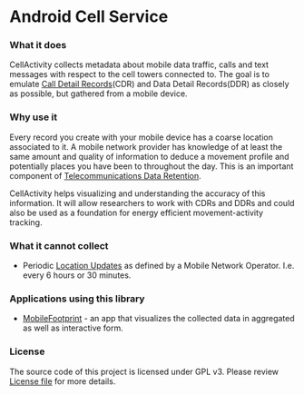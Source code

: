 # Android Cell Service


### What it does
CellActivity collects metadata about mobile data traffic, calls and text messages with respect to the cell towers connected to. The goal is to emulate [Call Detail Records](https://en.wikipedia.org/wiki/Call_detail_record)(CDR) and Data Detail Records(DDR) as closely as possible, but gathered from a mobile device.

### Why use it
Every record you create with your mobile device has a coarse location associated to it. A mobile network provider has knowledge of at least the same amount and quality of information to deduce a movement profile and potentially places you have been to throughout the day. This is an important component of [Telecommunications Data Retention](https://en.wikipedia.org/wiki/Telecommunications_data_retention).

CellActivity helps visualizing and understanding the accuracy of this information. It will allow researchers to work with CDRs and DDRs and could also be used as a foundation for energy efficient movement-activity tracking.

### What it cannot collect

* Periodic [Location Updates](https://en.wikipedia.org/wiki/Mobility_management#Location_update_procedure) as defined by a Mobile Network Operator. I.e. every 6 hours or 30 minutes.

### Applications using this library
* [MobileFootprint](https://github.com/MobileFootprint/MobileFootprint) - an app that visualizes the collected data in aggregated as well as interactive form.

### License
The source code of this project is licensed under GPL v3. Please review [License file](LICENSE) for more details.
